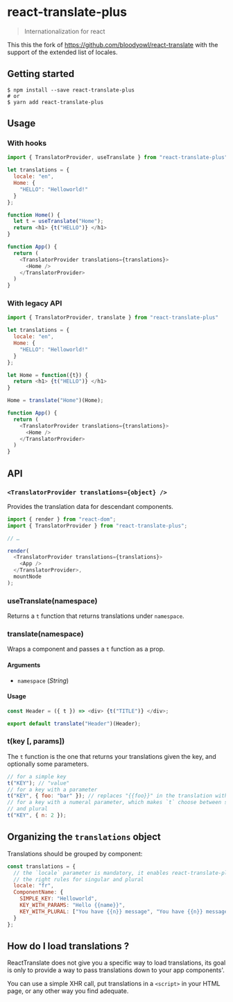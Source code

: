 # react-translate-plus

> Internationalization for react

This this the fork of https://github.com/bloodyowl/react-translate with the support of the extended list of locales.

## Getting started

```console
$ npm install --save react-translate-plus
# or
$ yarn add react-translate-plus
```

## Usage

### With hooks

```javascript
import { TranslatorProvider, useTranslate } from "react-translate-plus"

let translations = {
  locale: "en",
  Home: {
    "HELLO": "Helloworld!"
  }
};

function Home() {
  let t = useTranslate("Home");
  return <h1> {t("HELLO")} </h1>
}

function App() {
  return (
    <TranslatorProvider translations={translations}>
      <Home />
    </TranslatorProvider>
  )
}
```

### With legacy API


```javascript
import { TranslatorProvider, translate } from "react-translate-plus"

let translations = {
  locale: "en",
  Home: {
    "HELLO": "Helloworld!"
  }
};

let Home = function({t}) {
  return <h1> {t("HELLO")} </h1>
}

Home = translate("Home")(Home);

function App() {
  return (
    <TranslatorProvider translations={translations}>
      <Home />
    </TranslatorProvider>
  )
}
```

## API

### `<TranslatorProvider translations={object} />`

Provides the translation data for descendant components.

```javascript
import { render } from "react-dom";
import { TranslatorProvider } from "react-translate-plus";

// …

render(
  <TranslatorProvider translations={translations}>
    <App />
  </TranslatorProvider>,
  mountNode
);
```

### useTranslate(namespace)

Returns a `t` function that returns translations under `namespace`.

### translate(namespace)

Wraps a component and passes a `t` function as a prop.

#### Arguments

- `namespace` (_String_) 

#### Usage

```javascript
const Header = ({ t }) => <div> {t("TITLE")} </div>;

export default translate("Header")(Header);
```

### t(key [, params])

The `t` function is the one that returns your translations given the key, and optionally some parameters.

```javascript
// for a simple key
t("KEY"); // "value"
// for a key with a parameter
t("KEY", { foo: "bar" }); // replaces "{{foo}}" in the translation with "bar"
// for a key with a numeral parameter, which makes `t` choose between singular
// and plural
t("KEY", { n: 2 });
```

## Organizing the `translations` object

Translations should be grouped by component:

```js
const translations = {
  // the `locale` parameter is mandatory, it enables react-translate-plus to use
  // the right rules for singular and plural
  locale: "fr",
  ComponentName: {
    SIMPLE_KEY: "Helloworld",
    KEY_WITH_PARAMS: "Hello {{name}}",
    KEY_WITH_PLURAL: ["You have {{n}} message", "You have {{n}} messages"]
  }
};
```

## How do I load translations ?

ReactTranslate does not give you a specific way to load translations, its goal is only to provide a way to pass translations down to your app components'.

You can use a simple XHR call, put translations in a `<script>` in
your HTML page, or any other way you find adequate.
